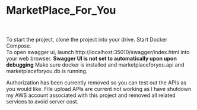 # MarketPlace_For_You<br><br>

To start the project, clone the project into your drive. Start Docker Compose. <br>
To open swagger ui, launch http://localhost:35010/swagger/index.html into your web browser. **Swagger UI is not set to automatically upon upon debugging** Make sure docker is installed and marketplaceforyou.api and marketplaceforyou.db is running.<br>

Authorization has been currently removed so you can test out the APIs as you would like. 
File upload APIs are current not working as I have shutdown my AWS account associated with this project and removed all related services to avoid server cost.

